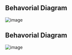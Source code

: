 ## Behavorial Diagram
![image](https://user-images.githubusercontent.com/94223490/144298724-f1b5fb9d-aff5-40f9-acaa-d65b2c68368e.png)

## Behavorial Diagram
![image](https://user-images.githubusercontent.com/94223490/144299573-a6ce62c7-ae1b-47fd-b55c-9f4c984d0f41.png)

